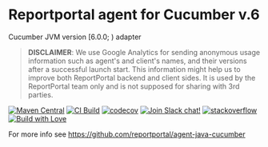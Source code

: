# Reportportal agent for Cucumber v.6
Cucumber JVM version [6.0.0; ) adapter

> **DISCLAIMER**: We use Google Analytics for sending anonymous usage information such as agent's and client's names, and their versions
> after a successful launch start. This information might help us to improve both ReportPortal backend and client sides. It is used by the
> ReportPortal team only and is not supposed for sharing with 3rd parties.

[![Maven Central](https://img.shields.io/maven-central/v/com.epam.reportportal/agent-java-cucumber6.svg?label=Maven%20Central)](https://search.maven.org/search?q=g:%22com.epam.reportportal%22%20AND%20a:%22agent-java-cucumber6%22)
[![CI Build](https://github.com/reportportal/agent-java-cucumber6/actions/workflows/ci.yml/badge.svg)](https://github.com/reportportal/agent-java-cucumber6/actions/workflows/ci.yml)
[![codecov](https://codecov.io/gh/reportportal/agent-java-cucumber6/branch/develop/graph/badge.svg?token=GDQZ46X0H0)](https://codecov.io/gh/reportportal/agent-java-cucumber6)
[![Join Slack chat!](https://slack.epmrpp.reportportal.io/badge.svg)](https://slack.epmrpp.reportportal.io/)
[![stackoverflow](https://img.shields.io/badge/reportportal-stackoverflow-orange.svg?style=flat)](http://stackoverflow.com/questions/tagged/reportportal)
[![Build with Love](https://img.shields.io/badge/build%20with-❤%EF%B8%8F%E2%80%8D-lightgrey.svg)](http://reportportal.io?style=flat)

For more info see https://github.com/reportportal/agent-java-cucumber
